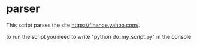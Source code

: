 # parser

This script parses the site https://finance.yahoo.com/.

to run the script you need to write "python do_my_script.py" in the console
